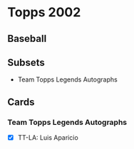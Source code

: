 # Topps 2002 
## Baseball

## Subsets

- Team Topps Legends Autographs

## Cards

### Team Topps Legends Autographs
- [x] TT-LA: Luis Aparicio<br>
